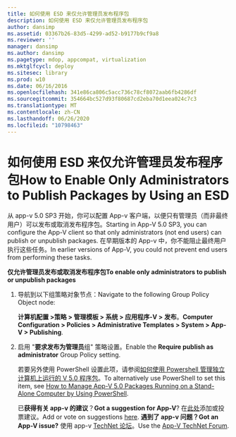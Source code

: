 ```yaml
---
title: 如何使用 ESD 来仅允许管理员发布程序包
description: 如何使用 ESD 来仅允许管理员发布程序包
author: dansimp
ms.assetid: 03367b26-83d5-4299-ad52-b9177b9cf9a8
ms.reviewer: ''
manager: dansimp
ms.author: dansimp
ms.pagetype: mdop, appcompat, virtualization
ms.mktglfcycl: deploy
ms.sitesec: library
ms.prod: w10
ms.date: 06/16/2016
ms.openlocfilehash: 341e86ca806c5acc736c78cf8072aab6fb4286df
ms.sourcegitcommit: 354664bc527d93f80687cd2eba70d1eea024c7c3
ms.translationtype: MT
ms.contentlocale: zh-CN
ms.lasthandoff: 06/26/2020
ms.locfileid: "10798463"
---
```

# <span data-ttu-id="6d73e-103">如何使用 ESD 来仅允许管理员发布程序包</span><span class="sxs-lookup"><span data-stu-id="6d73e-103">How to Enable Only Administrators to Publish Packages by Using an ESD</span></span>


<span data-ttu-id="6d73e-104">从 app-v 5.0 SP3 开始，你可以配置 App-v 客户端，以便只有管理员（而非最终用户）可以发布或取消发布程序包。</span><span class="sxs-lookup"><span data-stu-id="6d73e-104">Starting in App-V 5.0 SP3, you can configure the App-V client so that only administrators (not end users) can publish or unpublish packages.</span></span> <span data-ttu-id="6d73e-105">在早期版本的 App-v 中，你不能阻止最终用户执行这些任务。</span><span class="sxs-lookup"><span data-stu-id="6d73e-105">In earlier versions of App-V, you could not prevent end users from performing these tasks.</span></span>

**<span data-ttu-id="6d73e-106">仅允许管理员发布或取消发布程序包</span><span class="sxs-lookup"><span data-stu-id="6d73e-106">To enable only administrators to publish or unpublish packages</span></span>**

1.  <span data-ttu-id="6d73e-107">导航到以下组策略对象节点：</span><span class="sxs-lookup"><span data-stu-id="6d73e-107">Navigate to the following Group Policy Object node:</span></span>

    <span data-ttu-id="6d73e-108">**计算机配置 &gt;策略 &gt; 管理模板 &gt; 系统 &gt; 应用程序-V &gt; 发布**。</span><span class="sxs-lookup"><span data-stu-id="6d73e-108">**Computer Configuration &gt; Policies &gt; Administrative Templates &gt; System &gt; App-V &gt; Publishing**.</span></span>

2.  <span data-ttu-id="6d73e-109">启用 "**要求发布为管理员**组" 策略设置。</span><span class="sxs-lookup"><span data-stu-id="6d73e-109">Enable the **Require publish as administrator** Group Policy setting.</span></span>

    <span data-ttu-id="6d73e-110">若要另外使用 PowerShell 设置此项，请参阅[如何使用 Powershell 管理独立计算机上运行的 V 5.0 程序包](how-to-manage-app-v-50-packages-running-on-a-stand-alone-computer-by-using-powershell.md#bkmk-admins-pub-pkgs)。</span><span class="sxs-lookup"><span data-stu-id="6d73e-110">To alternatively use PowerShell to set this item, see [How to Manage App-V 5.0 Packages Running on a Stand-Alone Computer by Using PowerShell](how-to-manage-app-v-50-packages-running-on-a-stand-alone-computer-by-using-powershell.md#bkmk-admins-pub-pkgs).</span></span>

    <span data-ttu-id="6d73e-111">已**获得有关 app-v 的建议**？</span><span class="sxs-lookup"><span data-stu-id="6d73e-111">**Got a suggestion for App-V**?</span></span> <span data-ttu-id="6d73e-112">在[此处](http://appv.uservoice.com/forums/280448-microsoft-application-virtualization)添加或投票建议。</span><span class="sxs-lookup"><span data-stu-id="6d73e-112">Add or vote on suggestions [here](http://appv.uservoice.com/forums/280448-microsoft-application-virtualization).</span></span> **<span data-ttu-id="6d73e-113">遇到了 app-v 问题？</span><span class="sxs-lookup"><span data-stu-id="6d73e-113">Got an App-V issue?</span></span>** <span data-ttu-id="6d73e-114">使用 app-v [TechNet 论坛](https://social.technet.microsoft.com/Forums/home?forum=mdopappv)。</span><span class="sxs-lookup"><span data-stu-id="6d73e-114">Use the [App-V TechNet Forum](https://social.technet.microsoft.com/Forums/home?forum=mdopappv).</span></span>

 

 





